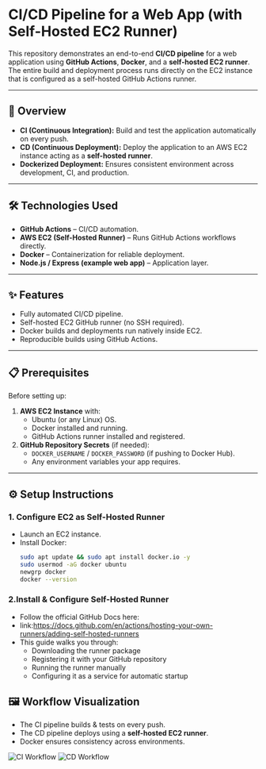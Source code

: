 # CI/CD Pipeline for a Web App (with Self-Hosted EC2 Runner)

This repository demonstrates an end-to-end **CI/CD pipeline** for a web application using **GitHub Actions**, **Docker**, and a **self-hosted EC2 runner**.  
The entire build and deployment process runs directly on the EC2 instance that is configured as a self-hosted GitHub Actions runner.

---

## 🚀 Overview
- **CI (Continuous Integration):** Build and test the application automatically on every push.
- **CD (Continuous Deployment):** Deploy the application to an AWS EC2 instance acting as a **self-hosted runner**.
- **Dockerized Deployment:** Ensures consistent environment across development, CI, and production.

---

## 🛠️ Technologies Used
- **GitHub Actions** – CI/CD automation.
- **AWS EC2 (Self-Hosted Runner)** – Runs GitHub Actions workflows directly.
- **Docker** – Containerization for reliable deployment.
- **Node.js / Express (example web app)** – Application layer.

---

## ✨ Features
- Fully automated CI/CD pipeline.
- Self-hosted EC2 GitHub runner (no SSH required).
- Docker builds and deployments run natively inside EC2.
- Reproducible builds using GitHub Actions.

---

## 📋 Prerequisites
Before setting up:
1. **AWS EC2 Instance** with:
   - Ubuntu (or any Linux) OS.
   - Docker installed and running.
   - GitHub Actions runner installed and registered.
2. **GitHub Repository Secrets** (if needed):
   - `DOCKER_USERNAME` / `DOCKER_PASSWORD` (if pushing to Docker Hub).
   - Any environment variables your app requires.

---

## ⚙️ Setup Instructions

### 1. Configure EC2 as Self-Hosted Runner
- Launch an EC2 instance.
- Install Docker:
  ```bash
  sudo apt update && sudo apt install docker.io -y
  sudo usermod -aG docker ubuntu
  newgrp docker
  docker --version
### 2.Install & Configure Self-Hosted Runner
- Follow the official GitHub Docs here:
- link:https://docs.github.com/en/actions/hosting-your-own-runners/adding-self-hosted-runners
- This guide walks you through:
    - Downloading the runner package
    - Registering it with your GitHub repository
    - Running the runner manually
    - Configuring it as a service for automatic startup

## 🖼️ Workflow Visualization

- The CI pipeline builds & tests on every push.
- The CD pipeline deploys using a **self-hosted EC2 runner**.
- Docker ensures consistency across environments.

![CI Workflow](./assets/ci.png)
![CD Workflow](./assets/cd.png)